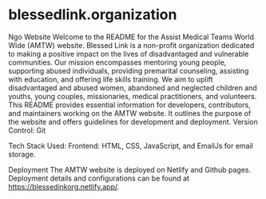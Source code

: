 # blessedlink.organization
Ngo Website
Welcome to the README for the Assist Medical Teams World Wide (AMTW) website. Blessed Link is a non-profit organization dedicated to making a positive impact on the lives of disadvantaged and vulnerable communities. Our mission encompasses mentoring young people, supporting abused individuals, providing premarital counseling, assisting with education, and offering life skills training. We aim to uplift disadvantaged and abused women, abandoned and neglected children and youths, young couples, missionaries, medical practitioners, and volunteers.
This README provides essential information for developers, contributors, and maintainers working on the AMTW website. It outlines the purpose of the website and offers guidelines for development and deployment.
Version Control: Git

Tech Stack Used: 
Frontend: HTML, CSS, JavaScript, and EmailJs for email storage.

Deployment
The AMTW website is deployed on Netlify and Github pages. Deployment details and configurations can be found at https://blessedinkorg.netlify.app/.
